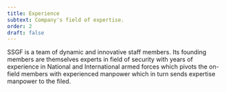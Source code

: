 ```yaml
---
title: Experience
subtext: Company's field of expertise.
order: 2
draft: false
---
```

SSGF is a team of dynamic and innovative staff members. Its founding members are themselves experts in field of security with years of experience in National and International armed forces which pivots the on- field members with experienced manpower which in turn sends expertise manpower to the filed.